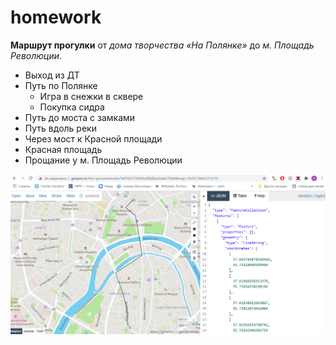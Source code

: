 # homework
**Маршрут прогулки** от *дома творчества «На Полянке»* до *м. Площадь Революции*.
* Выход из ДТ
* Путь по Полянке
  * Игра в снежки в сквере
  * Покупка сидра
* Путь до моста с замками
* Путь вдоль реки
* Через мост к Красной площади
* Красная площадь
* Прощание у м. Площадь Революции

![img](Clipboard01.png)
